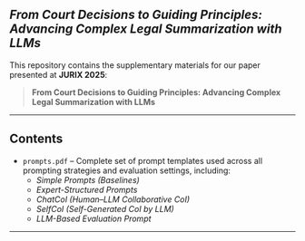 ## *From Court Decisions to Guiding Principles: Advancing Complex Legal Summarization with LLMs*  


This repository contains the supplementary materials for our paper presented at **JURIX 2025**:  
> **From Court Decisions to Guiding Principles: Advancing Complex Legal Summarization with LLMs**

---

## Contents
- `prompts.pdf` – Complete set of prompt templates used across all prompting strategies and evaluation settings, including:
  - *Simple Prompts (Baselines)*
  - *Expert-Structured Prompts*
  - *ChatCoI (Human–LLM Collaborative CoI)*
  - *SelfCoI (Self-Generated CoI by LLM)*
  - *LLM-Based Evaluation Prompt*
---
